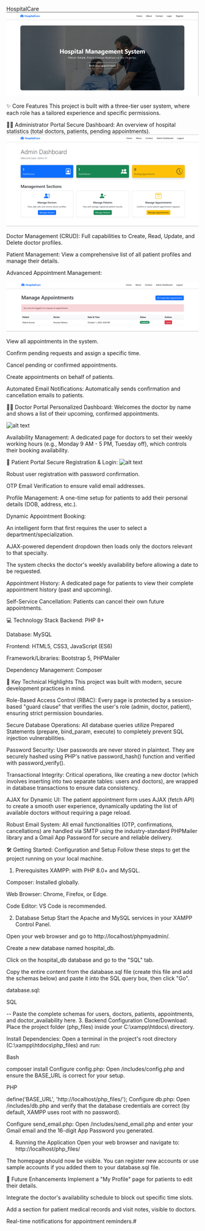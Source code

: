 

HospitalCare
![alt text](images/image.png)


✨ Core Features
This project is built with a three-tier user system, where each role has a tailored experience and specific permissions.

👨‍💼 Administrator Portal
Secure Dashboard: An overview of hospital statistics (total doctors, patients, pending appointments).
![alt text](images/image-1.png)

Doctor Management (CRUD): Full capabilities to Create, Read, Update, and Delete doctor profiles.

Patient Management: View a comprehensive list of all patient profiles and manage their details.

Advanced Appointment Management:

![alt text](images/image-2.png)

View all appointments in the system.

Confirm pending requests and assign a specific time.

Cancel pending or confirmed appointments.

Create appointments on behalf of patients.

Automated Email Notifications: Automatically sends confirmation and cancellation emails to patients.

👨‍⚕️ Doctor Portal
Personalized Dashboard: Welcomes the doctor by name and shows a list of their upcoming, confirmed appointments.

![alt text](image/image-3.png)

Availability Management: A dedicated page for doctors to set their weekly working hours (e.g., Monday 9 AM - 5 PM, Tuesday off), which controls their booking availability.

🙍 Patient Portal
Secure Registration & Login:
![alt text](image/image-4.png)

Robust user registration with password confirmation.

OTP Email Verification to ensure valid email addresses.

Profile Management: A one-time setup for patients to add their personal details (DOB, address, etc.).

Dynamic Appointment Booking:

An intelligent form that first requires the user to select a department/specialization.

AJAX-powered dependent dropdown then loads only the doctors relevant to that specialty.

The system checks the doctor's weekly availability before allowing a date to be requested.

Appointment History: A dedicated page for patients to view their complete appointment history (past and upcoming).

Self-Service Cancellation: Patients can cancel their own future appointments.

💻 Technology Stack
Backend: PHP 8+

Database: MySQL

Frontend: HTML5, CSS3, JavaScript (ES6)

Framework/Libraries: Bootstrap 5, PHPMailer

Dependency Management: Composer

🚀 Key Technical Highlights
This project was built with modern, secure development practices in mind.

Role-Based Access Control (RBAC): Every page is protected by a session-based "guard clause" that verifies the user's role (admin, doctor, patient), ensuring strict permission boundaries.

Secure Database Operations: All database queries utilize Prepared Statements (prepare, bind_param, execute) to completely prevent SQL injection vulnerabilities.

Password Security: User passwords are never stored in plaintext. They are securely hashed using PHP's native password_hash() function and verified with password_verify().

Transactional Integrity: Critical operations, like creating a new doctor (which involves inserting into two separate tables: users and doctors), are wrapped in database transactions to ensure data consistency.

AJAX for Dynamic UI: The patient appointment form uses AJAX (fetch API) to create a smooth user experience, dynamically updating the list of available doctors without requiring a page reload.

Robust Email System: All email functionalities (OTP, confirmations, cancellations) are handled via SMTP using the industry-standard PHPMailer library and a Gmail App Password for secure and reliable delivery.

🛠️ Getting Started: Configuration and Setup
Follow these steps to get the project running on your local machine.

1. Prerequisites
XAMPP: with PHP 8.0+ and MySQL.

Composer: Installed globally.

Web Browser: Chrome, Firefox, or Edge.

Code Editor: VS Code is recommended.

2. Database Setup
Start the Apache and MySQL services in your XAMPP Control Panel.

Open your web browser and go to http://localhost/phpmyadmin/.

Create a new database named hospital_db.

Click on the hospital_db database and go to the "SQL" tab.

Copy the entire content from the database.sql file (create this file and add the schemas below) and paste it into the SQL query box, then click "Go".

database.sql:

SQL

-- Paste the complete schemas for users, doctors, patients, appointments, and doctor_availability here.
3. Backend Configuration
Clone/Download: Place the project folder (php_files) inside your C:\xampp\htdocs\ directory.

Install Dependencies: Open a terminal in the project's root directory (C:\xampp\htdocs\php_files\) and run:

Bash

composer install
Configure config.php: Open /includes/config.php and ensure the BASE_URL is correct for your setup.

PHP

define('BASE_URL', 'http://localhost/php_files/');
Configure db.php: Open /includes/db.php and verify that the database credentials are correct (by default, XAMPP uses root with no password).

Configure send_email.php: Open /includes/send_email.php and enter your Gmail email and the 16-digit App Password you generated.

4. Running the Application
Open your web browser and navigate to: http://localhost/php_files/

The homepage should now be visible. You can register new accounts or use sample accounts if you added them to your database.sql file.

🔮 Future Enhancements
Implement a "My Profile" page for patients to edit their details.

Integrate the doctor's availability schedule to block out specific time slots.

Add a section for patient medical records and visit notes, visible to doctors.

Real-time notifications for appointment reminders.#
